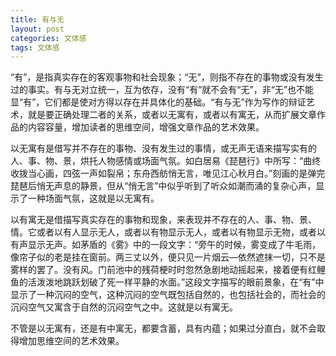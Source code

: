 ```yaml
---
title: 有与无
layout: post
categories: 文体感
tags: 文体感
---
```


“有”，是指真实存在的客观事物和社会现象；“无”，则指不存在的事物或没有发生过的事实。有与无对立统一，互为依存，没有“有”就不会有“无”，非“无”也不能显“有”，它们都是使对方得以存在并具体化的基础。“有与无”作为写作的辩证艺术，就是要正确处理二者的关系，或者以无寓有，或者以有寓无，从而扩展文章作品的内容容量，增加读者的思维空间，增强文章作品的艺术效果。

以无寓有是借写并不存在的事物、没有发生过的事情，或无声无语来描写实有的人、事、物、景，烘托人物感情或场面气氛。如白居易《琵琶行》中所写：“曲终收拨当心画，四弦一声如裂帛；东舟西舫悄无言，唯见江心秋月白。”刻画的是弹完琵琶后悄无声息的静景，但从“悄无言”中似乎听到了听众如潮而涌的复杂心声，显示了一种场面气氛，这就是以无寓有。

以有寓无是借描写真实存在的事物和现象，来表现并不存在的人、事、物、景、情。它或者以有人显示无人，或者以有物显示无人，或者以有物显示无物，或者以有声显示无声。如茅盾的《雾》中的一段文字：“旁午的时候，雾变成了牛毛雨，像帘子似的老是挂在窗前。两三丈以外，便只见一片烟云—依然遮抹一切，只不是雾样的罢了。没有风。门前池中的残荷梗时时忽然急剧地动摇起来，接着便有红鲤鱼的活泼泼地跳跃划破了死一样平静的水面。”这段文字描写的眼前景象，在“有”中显示了一种沉闷的空气，这种沉闷的空气既包括自然的，也包括社会的，而社会的沉闷空气又寓含于自然的沉闷空气之中。这就是以有寓无。

不管是以无寓有，还是有中寓无，都要含蓄，具有内蕴；如果过分直白，就不会取得增加思维空间的艺术效果。 